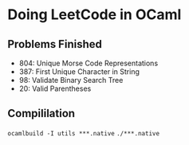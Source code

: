 # Doing LeetCode in OCaml

## Problems Finished
 * 804: Unique Morse Code Representations
 * 387: First Unique Character in String
 * 98: Validate Binary Search Tree
 * 20: Valid Parentheses

## Compililation
`ocamlbuild -I utils ***.native`
`./***.native`